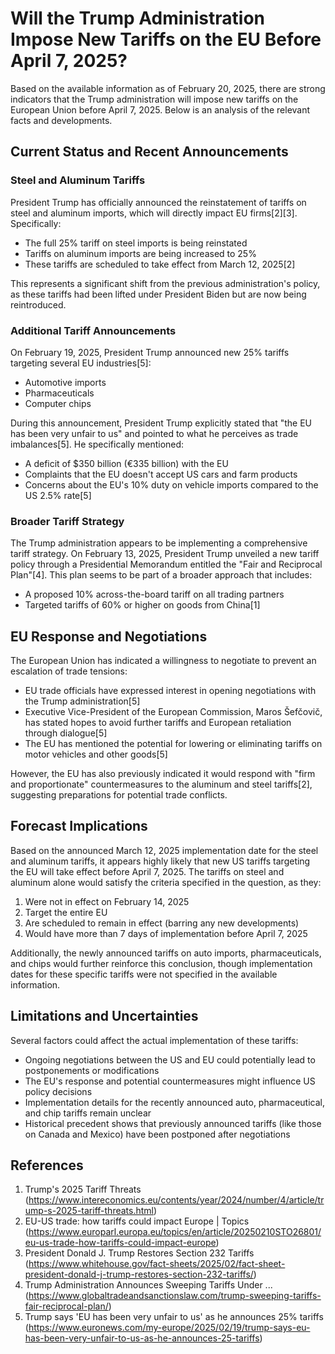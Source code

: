 # Will the Trump Administration Impose New Tariffs on the EU Before April 7, 2025?

Based on the available information as of February 20, 2025, there are strong indicators that the Trump administration will impose new tariffs on the European Union before April 7, 2025. Below is an analysis of the relevant facts and developments.

## Current Status and Recent Announcements

### Steel and Aluminum Tariffs

President Trump has officially announced the reinstatement of tariffs on steel and aluminum imports, which will directly impact EU firms[2][3]. Specifically:

- The full 25% tariff on steel imports is being reinstated
- Tariffs on aluminum imports are being increased to 25%
- These tariffs are scheduled to take effect from March 12, 2025[2]

This represents a significant shift from the previous administration's policy, as these tariffs had been lifted under President Biden but are now being reintroduced.

### Additional Tariff Announcements

On February 19, 2025, President Trump announced new 25% tariffs targeting several EU industries[5]:
- Automotive imports
- Pharmaceuticals
- Computer chips

During this announcement, President Trump explicitly stated that "the EU has been very unfair to us" and pointed to what he perceives as trade imbalances[5]. He specifically mentioned:

- A deficit of $350 billion (€335 billion) with the EU
- Complaints that the EU doesn't accept US cars and farm products
- Concerns about the EU's 10% duty on vehicle imports compared to the US 2.5% rate[5]

### Broader Tariff Strategy

The Trump administration appears to be implementing a comprehensive tariff strategy. On February 13, 2025, President Trump unveiled a new tariff policy through a Presidential Memorandum entitled the "Fair and Reciprocal Plan"[4]. This plan seems to be part of a broader approach that includes:

- A proposed 10% across-the-board tariff on all trading partners
- Targeted tariffs of 60% or higher on goods from China[1]

## EU Response and Negotiations

The European Union has indicated a willingness to negotiate to prevent an escalation of trade tensions:

- EU trade officials have expressed interest in opening negotiations with the Trump administration[5]
- Executive Vice-President of the European Commission, Maros Šefčovič, has stated hopes to avoid further tariffs and European retaliation through dialogue[5]
- The EU has mentioned the potential for lowering or eliminating tariffs on motor vehicles and other goods[5]

However, the EU has also previously indicated it would respond with "firm and proportionate" countermeasures to the aluminum and steel tariffs[2], suggesting preparations for potential trade conflicts.

## Forecast Implications

Based on the announced March 12, 2025 implementation date for the steel and aluminum tariffs, it appears highly likely that new US tariffs targeting the EU will take effect before April 7, 2025. The tariffs on steel and aluminum alone would satisfy the criteria specified in the question, as they:

1. Were not in effect on February 14, 2025
2. Target the entire EU
3. Are scheduled to remain in effect (barring any new developments)
4. Would have more than 7 days of implementation before April 7, 2025

Additionally, the newly announced tariffs on auto imports, pharmaceuticals, and chips would further reinforce this conclusion, though implementation dates for these specific tariffs were not specified in the available information.

## Limitations and Uncertainties

Several factors could affect the actual implementation of these tariffs:

- Ongoing negotiations between the US and EU could potentially lead to postponements or modifications
- The EU's response and potential countermeasures might influence US policy decisions
- Implementation details for the recently announced auto, pharmaceutical, and chip tariffs remain unclear
- Historical precedent shows that previously announced tariffs (like those on Canada and Mexico) have been postponed after negotiations

## References

1. Trump's 2025 Tariff Threats (https://www.intereconomics.eu/contents/year/2024/number/4/article/trump-s-2025-tariff-threats.html)
2. EU-US trade: how tariffs could impact Europe | Topics (https://www.europarl.europa.eu/topics/en/article/20250210STO26801/eu-us-trade-how-tariffs-could-impact-europe)
3. President Donald J. Trump Restores Section 232 Tariffs (https://www.whitehouse.gov/fact-sheets/2025/02/fact-sheet-president-donald-j-trump-restores-section-232-tariffs/)
4. Trump Administration Announces Sweeping Tariffs Under ... (https://www.globaltradeandsanctionslaw.com/trump-sweeping-tariffs-fair-reciprocal-plan/)
5. Trump says 'EU has been very unfair to us' as he announces 25% tariffs (https://www.euronews.com/my-europe/2025/02/19/trump-says-eu-has-been-very-unfair-to-us-as-he-announces-25-tariffs)